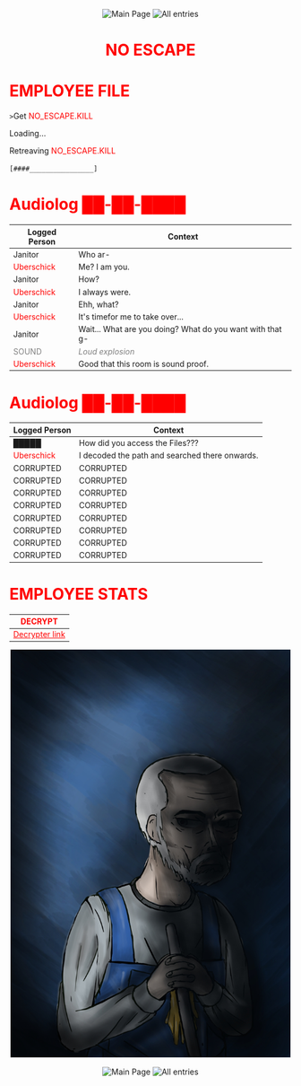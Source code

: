 <p align=center>
    <img src="https://img.shields.io/badge/GO_TO-MAIN_PAGE-ffffff?style=for-the-badge&labelColor=ff0000&color=ff9999" title="Main Page"/>
    <img src="https://img.shields.io/badge/GO_TO-ALL_ENTRIES-ffffff?style=for-the-badge&labelColor=ff0000&color=ff9999" title="All entries">
</p>
<h1 align="center" style="color: red">NO ESCAPE</h1>

# <span style="color: red">EMPLOYEE FILE</span>


`>`Get <span style="color: red">NO_ESCAPE.KILL</span>

Loading...

Retreaving <span style="color: red">NO_ESCAPE.KILL</span>

`[####________________]`

# <span style="color: red">Audiolog ██-██-████</span>

| Logged Person | Context |
| - | - |
| Janitor | Who ar- |
| <span style="color: red">Uberschick</span> | Me? I am you. |
| Janitor | How? |
| <span style="color: red">Uberschick</span> | I always were. |
| Janitor | Ehh, what? |
| <span style="color: red">Uberschick</span> | It's timefor me to take over... |
| Janitor | Wait... What are you doing? What do you want with that g- |
| <span style="color: grey">SOUND</span> | <span style="color: grey">*Loud explosion*</span> |
| <span style="color: red">Uberschick</span> | Good that this room is sound proof. |

# <span style="color: red">Audiolog ██-██-████</span>

| Logged Person | Context |
| - | - |
| █████ | How did you access the Files??? |
| <span style="color: red">Uberschick</span> | I decoded the path and searched there onwards. |
| CORRUPTED | CORRUPTED |
| CORRUPTED | CORRUPTED |
| CORRUPTED | CORRUPTED |
| CORRUPTED | CORRUPTED |
| CORRUPTED | CORRUPTED |
| CORRUPTED | CORRUPTED |
| CORRUPTED | CORRUPTED |
| CORRUPTED | CORRUPTED |

# <span style="color: red">EMPLOYEE STATS</span>

| <span style="color: red">DECRYPT</span> |
| - |
| <a href="../../other/decr.md" style="color: red">Decrypter link</span> |

<p align="center">
    <img src="../../../assets/images/characters/Uborschick.png" width="500">
</p>
<p align=center>
    <img src="https://img.shields.io/badge/GO_TO-MAIN_PAGE-ffffff?style=for-the-badge&labelColor=ff0000&color=ff9999" title="Main Page"/>
    <img src="https://img.shields.io/badge/GO_TO-ALL_ENTRIES-ffffff?style=for-the-badge&labelColor=ff0000&color=ff9999" title="All entries">
</p>